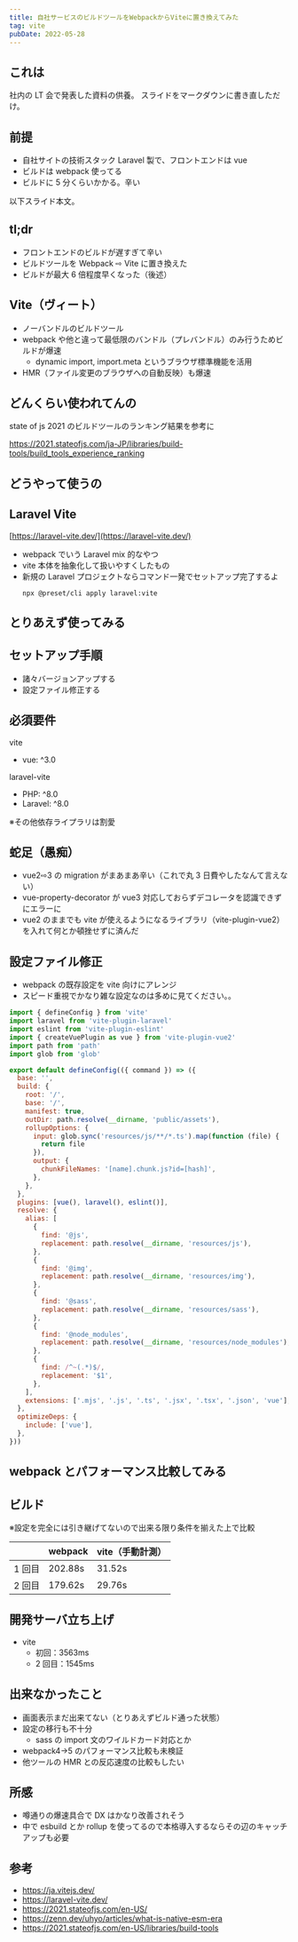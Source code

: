 ```yaml
---
title: 自社サービスのビルドツールをWebpackからViteに置き換えてみた
tag: vite
pubDate: 2022-05-28
---
```


## これは

社内の LT 会で発表した資料の供養。
スライドをマークダウンに書き直しただけ。

## 前提

- 自社サイトの技術スタック Laravel 製で、フロントエンドは vue
- ビルドは webpack 使ってる
- ビルドに 5 分くらいかかる。辛い

以下スライド本文。

## tl;dr

- フロントエンドのビルドが遅すぎて辛い
- ビルドツールを Webpack ⇨ Vite に置き換えた
- ビルドが最大 6 倍程度早くなった（後述）

## Vite（ヴィート）

- ノーバンドルのビルドツール
- webpack や他と違って最低限のバンドル（プレバンドル）のみ行うためビルドが爆速
  - dynamic import, import.meta というブラウザ標準機能を活用
- HMR（ファイル変更のブラウザへの自動反映）も爆速

## どんくらい使われてんの

state of js 2021 のビルドツールのランキング結果を参考に

https://2021.stateofjs.com/ja-JP/libraries/build-tools/build_tools_experience_ranking

## どうやって使うの

## Laravel Vite

[https://laravel-vite.dev/](https://laravel-vite.dev/)

- webpack でいう Laravel mix 的なやつ
- vite 本体を抽象化して扱いやすくしたもの
- 新規の Laravel プロジェクトならコマンド一発でセットアップ完了するよ
  ```
  npx @preset/cli apply laravel:vite
  ```

## とりあえず使ってみる

## セットアップ手順

- 諸々バージョンアップする
- 設定ファイル修正する

## 必須要件

vite

- vue: ^3.0

laravel-vite

- PHP: ^8.0
- Laravel: ^8.0

※その他依存ライプラリは割愛

## 蛇足（愚痴）

- vue2⇨3 の migration がまあまあ辛い（これで丸 3 日費やしたなんて言えない）
- vue-property-decorator が vue3 対応しておらずデコレータを認識できずにエラーに
- vue2 のままでも vite が使えるようになるライブラリ（vite-plugin-vue2）を入れて何とか頓挫せずに済んだ

## 設定ファイル修正

- webpack の既存設定を vite 向けにアレンジ
- スピード重視でかなり雑な設定なのは多めに見てください。。

```js
import { defineConfig } from 'vite'
import laravel from 'vite-plugin-laravel'
import eslint from 'vite-plugin-eslint'
import { createVuePlugin as vue } from 'vite-plugin-vue2'
import path from 'path'
import glob from 'glob'

export default defineConfig(({ command }) => ({
  base: '',
  build: {
    root: '/',
    base: '/',
    manifest: true,
    outDir: path.resolve(__dirname, 'public/assets'),
    rollupOptions: {
      input: glob.sync('resources/js/**/*.ts').map(function (file) {
        return file
      }),
      output: {
        chunkFileNames: '[name].chunk.js?id=[hash]',
      },
    },
  },
  plugins: [vue(), laravel(), eslint()],
  resolve: {
    alias: [
      {
        find: '@js',
        replacement: path.resolve(__dirname, 'resources/js'),
      },
      {
        find: '@img',
        replacement: path.resolve(__dirname, 'resources/img'),
      },
      {
        find: '@sass',
        replacement: path.resolve(__dirname, 'resources/sass'),
      },
      {
        find: '@node_modules',
        replacement: path.resolve(__dirname, 'resources/node_modules'),
      },
      {
        find: /^~(.*)$/,
        replacement: '$1',
      },
    ],
    extensions: ['.mjs', '.js', '.ts', '.jsx', '.tsx', '.json', 'vue'],
  },
  optimizeDeps: {
    include: ['vue'],
  },
}))
```

## webpack とパフォーマンス比較してみる

## ビルド

※設定を完全には引き継げてないので出来る限り条件を揃えた上で比較

|        | webpack | vite（手動計測） |
| ------ | ------- | ---------------- |
| 1 回目 | 202.88s | 31.52s           |
| 2 回目 | 179.62s | 29.76s           |

## 開発サーバ立ち上げ

- vite
  - 初回：3563ms
  - 2 回目：1545ms

## 出来なかったこと

- 画面表示まだ出来てない（とりあえずビルド通った状態）
- 設定の移行も不十分
  - sass の import 文のワイルドカード対応とか
- webpack4→5 のパフォーマンス比較も未検証
- 他ツールの HMR との反応速度の比較もしたい

## 所感

- 噂通りの爆速具合で DX はかなり改善されそう
- 中で esbuild とか rollup を使ってるので本格導入するならその辺のキャッチアップも必要

## 参考

- https://ja.vitejs.dev/
- https://laravel-vite.dev/
- https://2021.stateofjs.com/en-US/
- https://zenn.dev/uhyo/articles/what-is-native-esm-era
- https://2021.stateofjs.com/en-US/libraries/build-tools
